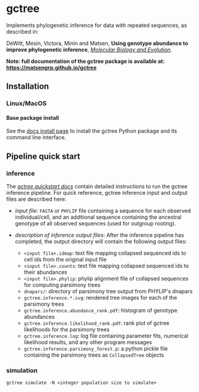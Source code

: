 # gctree

Implements phylogenetic inference for data with repeated sequences, as described in:

DeWitt, Mesin, Victora, Minin and Matsen, **Using genotype abundance to improve phylogenetic inference**, [*Molecular Biology and Evolution*](https://matsengrp.github.io/gctree/cite.html).

**Note: full documentation of the gctree package is available at: https://matsengrp.github.io/gctree**

## Installation

### Linux/MacOS

#### Base package install

See the [docs install page](https://matsengrp.github.io/gctree/install.html) to install the gctree Python package and its command line interface.


## Pipeline quick start

### inference
The [*gctree quickstart docs*](https://matsengrp.github.io/gctree/quickstart.html) contain detailed instructions to run the gctree inference pipeline. For quick reference, gctree inference input and output files are described here:

- *input file*: `FASTA` or `PHYLIP` file containing a sequence for each observed individual/cell, and an additional sequence containing the ancestral genotype of all observed sequences (used for outgroup rooting).

- *description of inference output files*: After the inference pipeline has completed, the output directory will contain the following output files:
    - `<input file>.idmap`: text file mapping collapsed sequenced ids to cell ids from the original input file
    - `<input file>.counts`: text file mapping collapsed sequenced ids to their abundances
    - `<input file>.phylip`: phylip alignment file of collapsed sequences for computing parsimony trees
    - `dnapars/`: directory of parsimony tree output from PHYLIP's dnapars
    - `gctree.inference.*.svg`: rendered tree images for each of the parsimony trees
    - `gctree.inference.abundance_rank.pdf`: histogram of genotype abundances
    - `gctree.inference.likelihood_rank.pdf`: rank plot of gctree likelihoods for the parsimony trees
    - `gctree.inference.log`: log file containing parameter fits, numerical likelihood results, and any other program messages
    - `gctree.inference.parsimony_forest.p`: a python pickle file containing the parsimony trees as `CollapsedTree` objects


### simulation
```
gctree simulate -N <integer population size to simulate>
```
